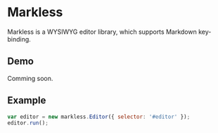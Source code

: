 # Markless
Markless is a WYSIWYG editor library, which supports Markdown key-binding.

## Demo
Comming soon.

## Example
```js
var editor = new markless.Editor({ selector: '#editor' });
editor.run();
```
